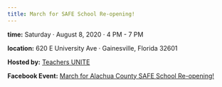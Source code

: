 ```yaml
---
title: March for SAFE School Re-opening!
---
```


**time:** Saturday &#183; August 8, 2020 &#183; 4 PM - 7 PM

**location:** 620 E University Ave &#183; Gainesville, Florida 32601

**Hosted by:** [Teachers UNITE](https://m.facebook.com/Teachers-UNITE-123057189501487/)

**Facebook Event:** [March for Alachua County SAFE School Re-opening!](https://m.facebook.com/events/348512632808256)

